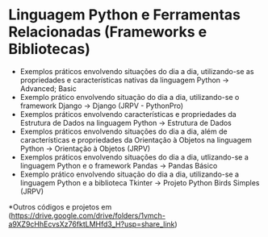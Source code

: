 # Linguagem Python e Ferramentas Relacionadas (Frameworks e Bibliotecas) 
- Exemplos práticos envolvendo situações do dia a dia, utilizando-se as propriedades e características nativas da linguagem Python -> Advanced; Basic
- Exemplo prático envolvendo situação do dia a dia, utilizando-se o framework Django -> Django (JRPV - PythonPro)
- Exemplos práticos envolvendo características e propriedades da Estrutura de Dados na linguagem Python -> Estrutura de Dados
- Exemplos práticos envolvendo situações do dia a dia, além de características e propriedades da Orientação à Objetos na linguagem Python -> Orientação à Objetos (JRPV)
- Exemplos práticos envolvendo situações do dia a dia, utlizando-se a linguagem Python e o framework Pandas -> Pandas Básico
- Exemplo prático envolvendo situação do dia a dia, utilizando-se a linguagem Python e a biblioteca Tkinter -> Projeto Python Birds Simples (JRPV)

*Outros códigos e projetos em (https://drive.google.com/drive/folders/1vmch-a9XZ9cHhEcvsXz76fktLMHfd3_H?usp=share_link)
